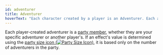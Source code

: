 ```yaml
---
id: adventurer
title: Adventurer
hoverText: "Each character created by a player is an Adventurer. Each adventurer is a party member."
---
```


Each player-created adventurer is a [party member](/docs/all/glossary/party), whether they are your specific adventurer or another player's. If an effect's value is determined using the [party size icon (<img src="/icons/party-size.svg" alt="Party Size Icon" class="icon-svg" />)](/docs/all/glossary/party-size), it is based only on the number of adventurers in the party.